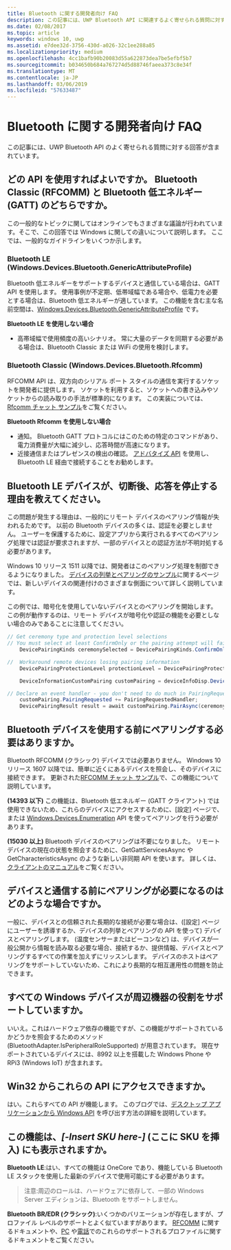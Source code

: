 ```yaml
---
title: Bluetooth に関する開発者向け FAQ
description: この記事には、UWP Bluetooth API に関連するよく寄せられる質問に対する回答が含まれています。
ms.date: 02/08/2017
ms.topic: article
keywords: windows 10, uwp
ms.assetid: e7dee32d-3756-430d-a026-32c1ee288a85
ms.localizationpriority: medium
ms.openlocfilehash: 4cc1bafb90b20083d55a622873dea7be5efbf5b7
ms.sourcegitcommit: b034650b684a767274d5d88746faeea373c8e34f
ms.translationtype: MT
ms.contentlocale: ja-JP
ms.lasthandoff: 03/06/2019
ms.locfileid: "57633487"
---
```

# <a name="bluetooth-developer-faq"></a>Bluetooth に関する開発者向け FAQ

この記事には、UWP Bluetooth API のよく寄せられる質問に対する回答が含まれています。

## <a name="what-apis-do-i-use-bluetooth-classic-rfcomm-or-bluetooth-low-energy-gatt"></a>どの API を使用すればよいですか。 Bluetooth Classic (RFCOMM) と Bluetooth 低エネルギー (GATT) のどちらですか。
この一般的なトピックに関してはオンラインでもさまざまな議論が行われています。そこで、この回答では Windows に関しての違いについて説明します。 ここでは、一般的なガイドラインをいくつか示します。

### <a name="bluetooth-le-windowsdevicesbluetoothgenericattributeprofile"></a>Bluetooth LE (Windows.Devices.Bluetooth.GenericAttributeProfile)

Bluetooth 低エネルギーをサポートするデバイスと通信している場合は、GATT API を使用します。 使用事例が不定期、低帯域幅である場合や、低電力を必要とする場合は、Bluetooth 低エネルギーが適しています。 この機能を含む主な名前空間は、[Windows.Devices.Bluetooth.GenericAttributeProfile](https://docs.microsoft.com/en-us/uwp/api/Windows.Devices.Bluetooth.GenericAttributeProfile) です。 

**Bluetooth LE を使用しない場合**
- 高帯域幅で使用頻度の高いシナリオ。 常に大量のデータを同期する必要がある場合は、Bluetooth Classic または WiFi の使用を検討します。 

### <a name="bluetooth-classic-windowsdevicesbluetoothrfcomm"></a>Bluetooth Classic (Windows.Devices.Bluetooth.Rfcomm)

RFCOMM API は、双方向のシリアル ポート スタイルの通信を実行するソケットを開発者に提供します。 ソケットを利用すると、ソケットへの書き込みやソケットからの読み取りの手法が標準的になります。 この実装については、[Rfcomm チャット サンプル](https://github.com/Microsoft/Windows-universal-samples/tree/dev/Samples/BluetoothRfcommChat)をご覧ください。 

**Bluetooth Rfcomm を使用しない場合** 
- 通知。 Bluetooth GATT プロトコルにはこのための特定のコマンドがあり、電力消費量が大幅に減少し、応答時間が高速になります。 
- 近接通信またはプレゼンスの検出の確認。 [アドバタイズ API](https://docs.microsoft.com/en-us/uwp/api/windows.devices.bluetooth.advertisement) を使用し、Bluetooth LE 経由で接続することをお勧めします。 


## <a name="why-does-my-bluetooth-le-device-stop-responding-after-a-disconnect"></a>Bluetooth LE デバイスが、切断後、応答を停止する理由を教えてください。

この問題が発生する理由は、一般的にリモート デバイスのペアリング情報が失われるためです。 以前の Bluetooth デバイスの多くは、認証を必要としません。 ユーザーを保護するために、設定アプリから実行されるすべてのペアリング処理では認証が要求されますが、一部のデバイスとの認証方法が不明対処する必要があります。 

Windows 10 リリース 1511 以降では、開発者はこのペアリング処理を制御できるようになりました。 [デバイスの列挙とペアリングのサンプル](https://github.com/Microsoft/Windows-universal-samples/tree/master/Samples/DeviceEnumerationAndPairing)に関するページでは、新しいデバイスの関連付けのさまざまな側面について詳しく説明しています。

この例では、暗号化を使用していないデバイスとのペアリングを開始します。 この例が動作するのは、リモート デバイスが暗号化や認証の機能を必要としない場合のみであることに注意してください。

```csharp
// Get ceremony type and protection level selections
// You must select at least ConfirmOnly or the pairing attempt will fail
    DevicePairingKinds ceremonySelected = DevicePairingKinds.ConfirmOnly;

//  Workaround remote devices losing pairing information
    DevicePairingProtectionLevel protectionLevel = DevicePairingProtectionLevel.None

    DeviceInformationCustomPairing customPairing = deviceInfoDisp.DeviceInformation.Pairing.Custom;

// Declare an event handler - you don't need to do much in PairingRequestedHandler since the ceremony is "None"
    customPairing.PairingRequested += PairingRequestedHandler;
    DevicePairingResult result = await customPairing.PairAsync(ceremonySelected, protectionLevel);
```

## <a name="do-i-have-to-pair-bluetooth-devices-before-using-them"></a>Bluetooth デバイスを使用する前にペアリングする必要はありますか。

Bluetooth RFCOMM (クラシック) デバイスでは必要ありません。 Windows 10 リリース 1607 以降では、簡単に近くにあるデバイスを照会し、そのデバイスに接続できます。 更新された[RFCOMM チャット サンプル](https://github.com/Microsoft/Windows-universal-samples/tree/dev/Samples/BluetoothRfcommChat)で、この機能について説明しています。 

**(14393 以下)** この機能は、Bluetooth 低エネルギー (GATT クライアント) では使用できないため、これらのデバイスにアクセスするために、[設定] ページで、または [Windows.Devices.Enumeration](https://msdn.microsoft.com/en-us/library/windows/apps/windows.devices.enumeration.aspx) API を使ってペアリングを行う必要があります。

**(15030 以上)** Bluetooth デバイスのペアリングは不要になりました。 リモート デバイスの現在の状態を照会するために、GetGattServicesAsync や GetCharacteristicsAsync のような新しい非同期 API を使います。 詳しくは、[クライアントのマニュアル](gatt-client.md)をご覧ください。 

## <a name="when-should-i-pair-with-a-device-before-communicating-with-it"></a>デバイスと通信する前にペアリングが必要になるのはどのような場合ですか。
一般に、デバイスとの信頼された長期的な接続が必要な場合は、([設定] ページにユーザーを誘導するか、デバイスの列挙とペアリングの API を使って) デバイスとペアリングします。 (温度センサーまたはビーコンなど) は、デバイスが一般公開から情報を読み取る必要な場合、接続するか、提供情報、デバイスとペアリングするすべての作業を加えずにリッスンします。 デバイスのホストはペアリングをサポートしていないため、これにより長期的な相互運用性の問題を防止できます。 

## <a name="do-all-windows-devices-support-peripheral-role"></a>すべての Windows デバイスが周辺機器の役割をサポートしていますか。

いいえ。これはハードウェア依存の機能ですが、この機能がサポートされているかどうかを照会するためのメソッド (BluetoothAdapter.IsPeripheralRoleSupported) が用意されています。  現在サポートされているデバイスには、8992 以上を搭載した Windows Phone や RPi3 (Windows IoT) が含まれます。 

## <a name="can-i-access-these-apis-from-win32"></a>Win32 からこれらの API にアクセスできますか。

はい。これらすべての API が機能します。 このブログでは、[デスクトップ アプリケーションから Windows API](https://blogs.windows.com/buildingapps/2017/01/25/calling-windows-10-apis-desktop-application/) を呼び出す方法の詳細を説明しています。 
## <a name="is-this-functionality-supposed-to-exist-on--insert-sku-here-"></a>この機能は、*[-Insert SKU here-]* (ここに SKU を挿入) にも表示されますか。

**Bluetooth LE**:はい、すべての機能は OneCore であり、機能している Bluetooth LE スタックを使用した最新のデバイスで使用可能にする必要があります。 
> 注意:周辺のロールは、ハードウェアに依存して、一部の Windows Server エディションは、Bluetooth をサポートしません。 

**Bluetooth BR/EDR (クラシック)**:いくつかのバリエーションが存在しますが、プロファイル レベルのサポートとよく似ていますがあります。 [RFCOMM](send-or-receive-files-with-rfcomm.md) に関するドキュメントや、[PC](https://support.microsoft.com/en-us/help/10568/windows-10-supported-bluetooth-profiles) や[電話](https://support.microsoft.com/en-us/help/10569/windows-10-mobile-supported-bluetooth-profiles)でのこれらのサポートされるプロファイルに関するドキュメントをご覧ください。

